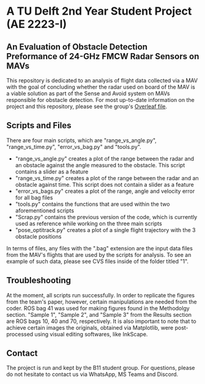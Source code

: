 # A TU Delft 2nd Year Student Project (AE 2223-I)
## An Evaluation of Obstacle Detection Preformance of 24-GHz FMCW Radar Sensors on MAVs
This repository is dedicated to an analysis of flight data collected via a MAV with the goal of concluding whether the radar used on board of the MAV is a viable solution as part of the Sense and Avoid system on MAVs responsible for obstacle detection. For most up-to-date information on the project and this repository, please see the group's [Overleaf file](https://www.overleaf.com/read/mjbcnttmngxn).

## Scripts and Files
There are four main scripts, which are "range_vs_angle.py", "range_vs_time.py", "error_vs_bag.py" and "tools.py".
* "range_vs_angle.py" creates a plot of the range between the radar and an obstacle against the angle measured to the obstacle. This script contains a slider as a feature
* "range_vs_time.py" creates a plot of the range between the radar and an obstacle against time. This script does not contain a slider as a feature
* "error_vs_bags.py" creates a plot of the range, angle and velocity error for all bag files
* "tools.py" contains the functions that are used within the two aforementioned scripts
* "Scrap.py" contains the previous version of the code, which is currently used as reference while working on the three main scripts
* "pose_optitrack.py" creates a plot of a single flight trajectory with the 3 obstacle positions

In terms of files, any files with the ".bag" extension are the input data files from the MAV's flights that are used by the scripts for analysis. To see an example of such data, please see CVS files inside of the folder titled "1".

## Troubleshooting 
At the moment, all scripts run successfully. 
In order to replicate the figures from the team's paper, however, certain manipulations are needed from the coder. ROS bag 41 was used for making figures found in the Methodolgy section. "Sample 1", "Sample 2", and "Sample 3" from the Results section are ROS bags 10, 40 and 70, respectively. 
It is also important to note that to achieve certain images the originals, obtained via Matplotlib, were post-processed using visual editing softwares, like InkScape.  

## Contact
The project is run and kept by the B11 student group. For questions, please do not hesitate to contact us via WhatsApp, MS Teams and Discord. 
